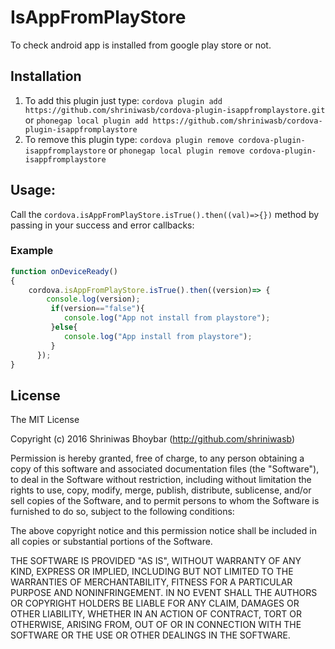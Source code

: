 IsAppFromPlayStore
============
To check android app is installed from google play store or not.

Installation
------------

1. To add this plugin just type: `cordova plugin add https://github.com/shriniwasb/cordova-plugin-isappfromplaystore.git` or `phonegap local plugin add https://github.com/shriniwasb/cordova-plugin-isappfromplaystore`
2. To remove this plugin type: `cordova plugin remove cordova-plugin-isappfromplaystore` or `phonegap local plugin remove cordova-plugin-isappfromplaystore`


Usage:
------

Call the `cordova.isAppFromPlayStore.isTrue().then((val)=>{})` method by passing in your success and error callbacks:

### Example
```javascript
function onDeviceReady()
{
	cordova.isAppFromPlayStore.isTrue().then((version)=> {
        console.log(version);
         if(version=="false"){
            console.log("App not install from playstore");
         }else{
            console.log("App install from playstore");
         }
      });
}
```

## License

The MIT License

Copyright (c) 2016 Shriniwas Bhoybar (http://github.com/shriniwasb)

Permission is hereby granted, free of charge, to any person obtaining a copy of this software and associated documentation files (the "Software"), to deal in the Software without restriction, including without limitation the rights to use, copy, modify, merge, publish, distribute, sublicense, and/or sell copies of the Software, and to permit persons to whom the Software is furnished to do so, subject to the following conditions:

The above copyright notice and this permission notice shall be included in all copies or substantial portions of the Software.

THE SOFTWARE IS PROVIDED "AS IS", WITHOUT WARRANTY OF ANY KIND, EXPRESS OR IMPLIED, INCLUDING BUT NOT LIMITED TO THE WARRANTIES OF MERCHANTABILITY, FITNESS FOR A PARTICULAR PURPOSE AND NONINFRINGEMENT. IN NO EVENT SHALL THE AUTHORS OR COPYRIGHT HOLDERS BE LIABLE FOR ANY CLAIM, DAMAGES OR OTHER LIABILITY, WHETHER IN AN ACTION OF CONTRACT, TORT OR OTHERWISE, ARISING FROM, OUT OF OR IN CONNECTION WITH THE SOFTWARE OR THE USE OR OTHER DEALINGS IN THE SOFTWARE.
